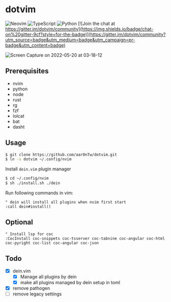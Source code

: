 # dotvim
![Neovim](https://img.shields.io/badge/NeoVim-%2357A143.svg?&style=for-the-badge&logo=neovim&logoColor=white)
![TypeScript](https://img.shields.io/badge/typescript-%23007ACC.svg?style=for-the-badge&logo=typescript&logoColor=white)
![Python](https://img.shields.io/badge/python-3670A0?style=for-the-badge&logo=python&logoColor=ffdd54)
[![Join the chat at https://gitter.im/dotvim/community](https://img.shields.io/badge/chat-on%20gitter-9cf?style=for-the-badge)](https://gitter.im/dotvim/community?utm_source=badge&utm_medium=badge&utm_campaign=pr-badge&utm_content=badge)

![Screen Capture on 2022-05-20 at 03-18-12](https://user-images.githubusercontent.com/935988/169385624-ccf81b2a-ae64-4950-bf26-d34d280978d4.gif)

## Prerequisites

- nvim
- python
- node
- rust
- rg
- fzf
- lolcat
- bat
- dasht

## Usage
```sh
$ git clone https://github.com/aar0nTw/dotvim.git
$ ln -s dotvim ~/.config/nvim
```

Install `dein.vim` plugin manager

```sh
$ cd ~/.config/nvim
$ sh ./install.sh ./dein
```

Run following commands in vim:

```vim
" dein will install all plugins when nvim first start
:call dein#install()
```

## Optional

```vim
" Install lsp for coc
:CocInstall coc-snippets coc-tsserver coc-tabnine coc-angular coc-html coc-pyright coc-list coc-angular coc-json
```

## Todo

- [x] dein.vim
  - [x] Manage all plugins by dein
  - [x] make all plugins managed by dein setup in toml
- [x] remove pathogen
- [ ] remove legacy settings
